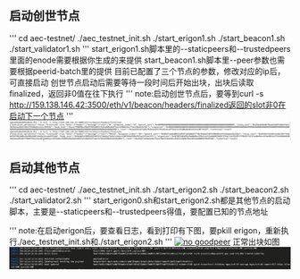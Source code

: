 ## 启动创世节点
'''
cd aec-testnet/
./aec_testnet_init.sh
./start_erigon1.sh
./start_beacon1.sh
./start_validator1.sh
'''
start_erigon1.sh脚本里的--staticpeers和--trustedpeers里面的enode需要根据你生成的来提供
start_beacon1.sh脚本里--peer参数也需要根据peerid-batch里的提供
目前已配置了三个节点的参数，修改对应的ip后，可直接启动
创世节点启动后需要等待一段时间后开始出块，出块后读取finalized，返回非0值在往下执行
'''
note:启动创世节点后，要等到curl -s http://159.138.146.42:3500/eth/v1/beacon/headers/finalized返回的slot非0在启动下一个节点
'''
[![finalized](./images/finalized.png)](./images/finalized.png)

## 启动其他节点
'''
cd aec-testnet/
./aec_testnet_init.sh
./start_erigon2.sh
./start_beacon2.sh
./start_validator2.sh
'''
start_erigon0.sh和start_erigon2.sh都是其他节点的启动脚本，主要是--staticpeers和--trustedpeers得值，要配置已知的节点地址

'''
note:在启动erigon后，要查看日志，看到打印有下图，要pkill erigon，重新执行./aec_testnet_init.sh和./start_erigon2.sh
'''
[![no goodpeer](./images/goodpeer.png)](./images/goodpeer.png)
正常出块如图
[![正常执行出块](./images/normal.png)](./images/normal.png)
